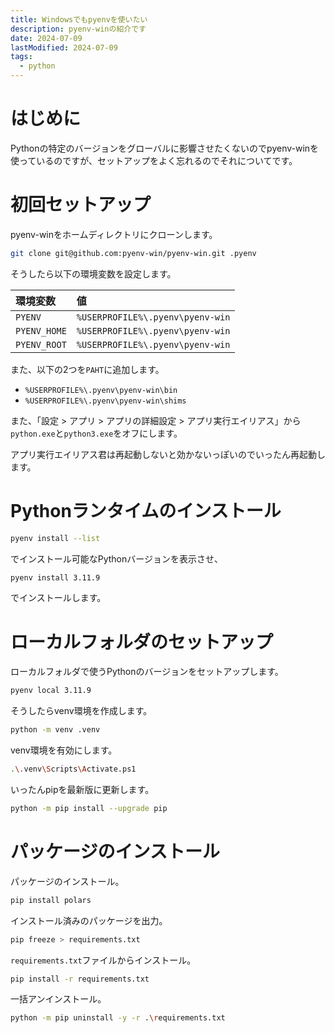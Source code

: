 ```yaml
---
title: Windowsでもpyenvを使いたい
description: pyenv-winの紹介です
date: 2024-07-09
lastModified: 2024-07-09
tags: 
  - python
---
```


# はじめに

Pythonの特定のバージョンをグローバルに影響させたくないのでpyenv-winを使っているのですが、セットアップをよく忘れるのでそれについてです。

# 初回セットアップ

pyenv-winをホームディレクトリにクローンします。

```sh
git clone git@github.com:pyenv-win/pyenv-win.git .pyenv
```

そうしたら以下の環境変数を設定します。

|環境変数|値|
|:-|:-|
|`PYENV`|`%USERPROFILE%\.pyenv\pyenv-win`|
|`PYENV_HOME`|`%USERPROFILE%\.pyenv\pyenv-win`|
|`PYENV_ROOT`|`%USERPROFILE%\.pyenv\pyenv-win`|

また、以下の2つを`PAHT`に追加します。

- `%USERPROFILE%\.pyenv\pyenv-win\bin`
- `%USERPROFILE%\.pyenv\pyenv-win\shims`

また、「設定 > アプリ > アプリの詳細設定 > アプリ実行エイリアス」から`python.exe`と`python3.exe`をオフにします。

アプリ実行エイリアス君は再起動しないと効かないっぽいのでいったん再起動します。

# Pythonランタイムのインストール

```sh
pyenv install --list
```

でインストール可能なPythonバージョンを表示させ、

```sh
pyenv install 3.11.9
```

でインストールします。

# ローカルフォルダのセットアップ

ローカルフォルダで使うPythonのバージョンをセットアップします。

```sh
pyenv local 3.11.9
```

そうしたらvenv環境を作成します。

```sh
python -m venv .venv
```

venv環境を有効にします。

```sh
.\.venv\Scripts\Activate.ps1
```

いったんpipを最新版に更新します。

```sh
python -m pip install --upgrade pip
```

# パッケージのインストール

パッケージのインストール。

```sh
pip install polars
```

インストール済みのパッケージを出力。

```sh
pip freeze > requirements.txt
```

`requirements.txt`ファイルからインストール。

```sh
pip install -r requirements.txt
```

一括アンインストール。

```sh
python -m pip uninstall -y -r .\requirements.txt
```
